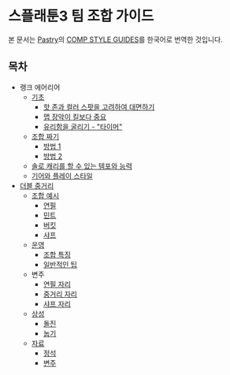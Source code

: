 # 스플래툰3 팀 조합 가이드

본 문서는 [Pastry](https://bsky.app/profile/pinkpuffypastry.bsky.social)의 [COMP STYLE GUIDES](https://docs.google.com/document/d/1NLrgzGpfDxZCiOfUuLKgaBhQ7YAMjhnsRwWSCr1-kq0/edit?usp=sharing)를 한국어로 번역한 것입니다.

## 목차

- 랭크 에어리어
  - [기초](./Zones%20101/Fundamentals.md)
    - [핫 존과 컬러 스팟을 고려하여 대면하기](./Zones%20101/Fundamentals.md#핫-존과-컬러-스팟을-고려하여-대면하기)
    - [맵 장악이 킬보다 중요](./Zones%20101/Fundamentals.md#맵-장악이-킬보다-중요)
    - [유리함을 굴리기 - "타이머"](./Zones%20101/Fundamentals.md#유리함을-굴리기---타이머)
  - [조합 짜기](./Zones%20101/Advanced.md)
    - [방법 1](./Zones%20101/Advanced.md#방법-1)
    - [방법 2](./Zones%20101/Advanced.md#방법-2)
  - [솔로 캐리를 할 수 있는 템포와 능력](./Zones%20101/Advanced.md#솔로-캐리를-할-수-있는-템포와-능력)
  - [기어와 플레이 스타일](./Zones%20101/Advanced.md#기어와-플레이-스타일)
- [더블 중거리](./Double%20Midline/README.md)
  - [조합 예시](./Double%20Midline/Sample.md)
    - [연필](./Double%20Midline/Sample.md#연필)
    - [민트](./Double%20Midline/Sample.md#덴탈민트)
    - [버킷](./Double%20Midline/Sample.md#버킷)
    - [샤프](./Double%20Midline/Sample.md#샤프)
  - [운영](./Double%20Midline/Macro.md)
    - [조합 특징](./Double%20Midline/Macro.md#조합-특징)
    - [일반적인 팁](./Double%20Midline/Macro.md#일반적인-팁)
  - 변주
    - [연필 자리](./Double%20Midline/Pen.md)
    - [중거리 자리](./Double%20Midline/Midline.md)
    - [샤프 자리](./Double%20Midline/vSplash.md)
  - [상성](./Double%20Midline/Matchups.md)
    - [돌진](./Double%20Midline/Matchups.md#돌진1)
    - [눕기](./Double%20Midline/Matchups.md#눕기)
  - [자료](./Double%20Midline/README.md#자료)
    - [정석](./Double%20Midline/README.md#정석)
    - [변주](./Double%20Midline/README.md#변주)
